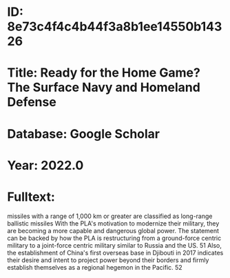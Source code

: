 # ID: 8e73c4f4c4b44f3a8b1ee14550b14326
# Title: Ready for the Home Game? The Surface Navy and Homeland Defense
# Database: Google Scholar
# Year: 2022.0
# Fulltext:
missiles with a range of 1,000 km or greater are classified as long-range ballistic missiles With the PLA's motivation to modernize their military, they are becoming a more capable and dangerous global power.
The statement can be backed by how the PLA is restructuring from a ground-force centric military to a joint-force centric military similar to Russia and the US.
51 Also, the establishment of China's first overseas base in Djibouti in 2017 indicates their desire and intent to project power beyond their borders and firmly establish themselves as a regional hegemon in the Pacific.
52